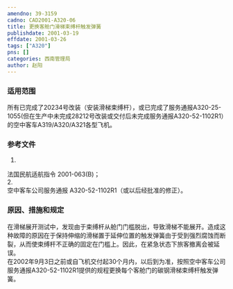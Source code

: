 ```yaml
---
amendno: 39-3159  
cadno: CAD2001-A320-06  
title: 更换客舱门滑梯束缚杆触发弹簧  
publishdate: 2001-03-19  
effdate: 2001-03-26  
tags: ["A320"]  
pns: []  
categories: 西南管理局  
author: 赵阳  
---
```

  
### 适用范围  
所有已完成了20234号改装（安装滑梯束缚杆），或已完成了服务通报A320-25-1055(但在生产中未完成28212号改装或交付后未完成服务通报A320-52-1102R1）的空中客车A319/A320/A321各型飞机。  
  
<!--more-->  
### 参考文件  
1.  
法国民航适航指令 2001-063(B)；  
2.  
空中客车公司服务通报 A320-52-1102R1（或以后经批准的修正）。  
  
### 原因、措施和规定  
在滑梯展开测试中，发现由于束缚杆从舱门门槛脱出，导致滑梯不能展开。造成这种故障的原因在于保持伸缩的滑梯置于延伸位置的触发弹簧由于受到强烈腐蚀而断裂，从而使束缚杆不正确的固定在门槛上。因此，在紧急状态下旅客撤离会被延误。  
在2002年9月3日之前或自飞机交付起30个月内，以后到为准，按照空中客车公司服务通报A320-52-1102R1提供的规程更换每个客舱门的碳钢滑梯束缚杆触发弹簧。  
